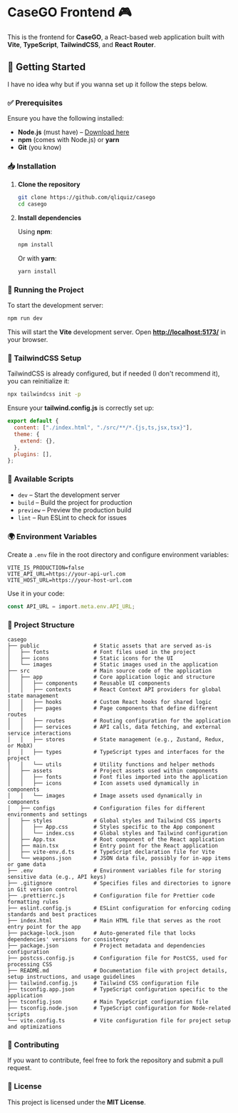 # CaseGO Frontend 🎮

This is the frontend for **CaseGO**, a React-based web application built with **Vite**, **TypeScript**, **TailwindCSS**, and **React Router**.

## 🚀 Getting Started

I have no idea why but if you wanna set up it follow the steps below.

### ✅ Prerequisites

Ensure you have the following installed:

- **Node.js** (must have) – [Download here](https://nodejs.org/)
- **npm** (comes with Node.js) or **yarn**
- **Git** (you know)

### 📥 Installation

1. **Clone the repository**

   ```sh
   git clone https://github.com/qliquiz/casego
   cd casego
   ```

2. **Install dependencies**

   Using **npm**:

   ```sh
   npm install
   ```

   Or with **yarn**:

   ```sh
   yarn install
   ```

### 🏃 Running the Project

To start the development server:

```sh
npm run dev
```

This will start the **Vite** development server. Open [**http://localhost:5173/**](http://localhost:5173/) in your browser.

### 🎨 TailwindCSS Setup

TailwindCSS is already configured, but if needed (I don't recommend it), you can reinitialize it:

```sh
npx tailwindcss init -p
```

Ensure your **tailwind.config.js** is correctly set up:

```js
export default {
  content: ["./index.html", "./src/**/*.{js,ts,jsx,tsx}"],
  theme: {
    extend: {},
  },
  plugins: [],
};
```

### 🔧 Available Scripts

- `dev` – Start the development server
- `build` – Build the project for production
- `preview` – Preview the production build
- `lint` – Run ESLint to check for issues

### 🌍 Environment Variables

Create a `.env` file in the root directory and configure environment variables:

```env
VITE_IS_PRODUCTION=false
VITE_API_URL=https://your-api-url.com
VITE_HOST_URL=https://your-host-url.com
```

Use it in your code:

```ts
const API_URL = import.meta.env.API_URL;
```

### 📂 Project Structure

```
casego
├── public                 # Static assets that are served as-is
│   ├── fonts              # Font files used in the project
│   ├── icons              # Static icons for the UI
│   └── images             # Static images used in the application
├── src                    # Main source code of the application
│   ├── app                # Core application logic and structure
│   │   ├── components     # Reusable UI components
│   │   ├── contexts       # React Context API providers for global state management
│   │   ├── hooks          # Custom React hooks for shared logic
│   │   ├── pages          # Page components that define different routes
│   │   ├── routes         # Routing configuration for the application
│   │   ├── services       # API calls, data fetching, and external service interactions
│   │   ├── stores         # State management (e.g., Zustand, Redux, or MobX)
│   │   ├── types          # TypeScript types and interfaces for the project
│   │   └── utils          # Utility functions and helper methods
│   ├── assets             # Project assets used within components
│   │   ├── fonts          # Font files imported into the application
│   │   ├── icons          # Icon assets used dynamically in components
│   │   └── images         # Image assets used dynamically in components
│   ├── configs            # Configuration files for different environments and settings
│   ├── styles             # Global styles and Tailwind CSS imports
│   │   ├── App.css        # Styles specific to the App component
│   │   └── index.css      # Global styles and Tailwind configuration
│   ├── App.tsx            # Root component of the React application
│   ├── main.tsx           # Entry point for the React application
│   ├── vite-env.d.ts      # TypeScript declaration file for Vite
│   └── weapons.json       # JSON data file, possibly for in-app items or game data
├── .env                   # Environment variables file for storing sensitive data (e.g., API keys)
├── .gitignore             # Specifies files and directories to ignore in Git version control
├── .prettierrc.js         # Configuration file for Prettier code formatting rules
├── eslint.config.js       # ESLint configuration for enforcing coding standards and best practices
├── index.html             # Main HTML file that serves as the root entry point for the app
├── package-lock.json      # Auto-generated file that locks dependencies' versions for consistency
├── package.json           # Project metadata and dependencies configuration
├── postcss.config.js      # Configuration file for PostCSS, used for processing CSS
├── README.md              # Documentation file with project details, setup instructions, and usage guidelines
├── tailwind.config.js     # Tailwind CSS configuration file
├── tsconfig.app.json      # TypeScript configuration specific to the application
├── tsconfig.json          # Main TypeScript configuration file
├── tsconfig.node.json     # TypeScript configuration for Node-related scripts
└── vite.config.ts         # Vite configuration file for project setup and optimizations
```

### 🤝 Contributing

If you want to contribute, feel free to fork the repository and submit a pull request.

### 📄 License

This project is licensed under the **MIT License**.
